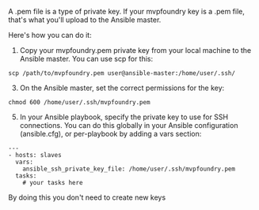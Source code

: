A .pem file is a type of private key. If your mvpfoundry key is a .pem file, that's what you'll upload to the Ansible master.

Here's how you can do it:

1. Copy your mvpfoundry.pem private key from your local machine to the Ansible master. You can use scp for this:

`scp /path/to/mvpfoundry.pem user@ansible-master:/home/user/.ssh/`

3. On the Ansible master, set the correct permissions for the key:

`chmod 600 /home/user/.ssh/mvpfoundry.pem`

5. In your Ansible playbook, specify the private key to use for SSH connections. You can do this globally in your Ansible configuration (ansible.cfg), or per-playbook by adding a vars section:

```
---
- hosts: slaves
  vars:
    ansible_ssh_private_key_file: /home/user/.ssh/mvpfoundry.pem
  tasks:
    # your tasks here
```

By doing this you don't need to create new keys
